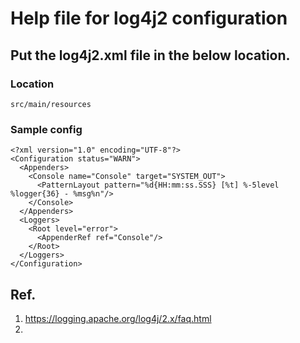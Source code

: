 # Help file for log4j2 configuration

## Put the log4j2.xml file in the below location.
### Location
```
src/main/resources
```
### Sample config
```
<?xml version="1.0" encoding="UTF-8"?>
<Configuration status="WARN">
  <Appenders>
    <Console name="Console" target="SYSTEM_OUT">
      <PatternLayout pattern="%d{HH:mm:ss.SSS} [%t] %-5level %logger{36} - %msg%n"/>
    </Console>
  </Appenders>
  <Loggers>
    <Root level="error">
      <AppenderRef ref="Console"/>
    </Root>
  </Loggers>
</Configuration>
```
## Ref.
1. https://logging.apache.org/log4j/2.x/faq.html
1. 
